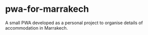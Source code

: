 # pwa-for-marrakech
A small PWA developed as a personal project to organise details of accommodation in Marrakech.
